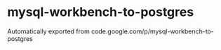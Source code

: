 # mysql-workbench-to-postgres
Automatically exported from code.google.com/p/mysql-workbench-to-postgres
